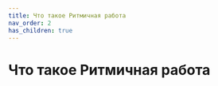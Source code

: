 ```yaml
---
title: Что такое Ритмичная работа
nav_order: 2
has_children: true
---
```


# Что такое Ритмичная работа
